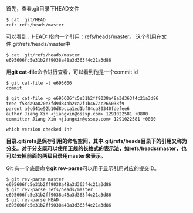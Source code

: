 首先，查看.git目录下HEAD文件
```
$ cat .git/HEAD
ref: refs/heads/master
```
可以看到，HEAD: 指向一个引用：refs/heads/master。
这个引用在文件.git/refs/heads/master中
```
$ cat .git/refs/heads/master
e695606fc5e31b2ff9038a48a3d363f4c21a3d86
```
用**git cat-file**命令进行查看，可以看到他是一个commit id
```
$ git cat-file -t e695606
commit

$ git cat-file -p e695606fc5e31b2ff9038a48a3d363f4c21a3d86
tree f58da9a820e3fd9d84ab2ca2f1b467ac265038f9
parent a0c641e92b10d8bcca1ed1bf84ca80340fdefee6
author Jiang Xin <jiangxin@ossxp.com> 1291022581 +0800
committer Jiang Xin <jiangxin@ossxp.com> 1291022581 +0800

which version checked in?

```

**目录.git/refs是保存引用的命名空间，其中.git/refs/heads目录下的引用又称为分支。对于分支既可以使用正规的长格式的表示法，如refs/heads/master，也可以去掉前面的两级目录用master来表示。**

Git 有一个底层命令**git rev-parse**可以用于显示引用对应的提交ID。
```
$ git rev-parse master
e695606fc5e31b2ff9038a48a3d363f4c21a3d86
$ git rev-parse refs/heads/master
e695606fc5e31b2ff9038a48a3d363f4c21a3d86
$ git rev-parse HEAD
e695606fc5e31b2ff9038a48a3d363f4c21a3d86
```
